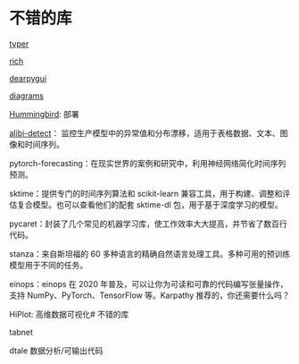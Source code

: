 # 不错的库
[typer](typer_demo.py)

[rich](rich_demo.py)

[dearpygui](https://github.com/hoffstadt/DearPyGui)

[diagrams](https://diagrams.mingrammer.com/docs/guides/cluster)

[Hummingbird](https://github.com/microsoft/hummingbird): 部署


[alibi-detect](https://github.com/SeldonIO/alibi-detect)：
监控生产模型中的异常值和分布漂移，适用于表格数据、文本、图像和时间序列。

pytorch-forecasting：在现实世界的案例和研究中，利用神经网络简化时间序列预测。

sktime：提供专门的时间序列算法和 scikit-learn 兼容工具，用于构建、调整和评估复合模型。也可以查看他们的配套 sktime-dl 包，用于基于深度学习的模型。

pycaret：封装了几个常见的机器学习库，使工作效率大大提高，并节省了数百行代码。

stanza：来自斯坦福的 60 多种语言的精确自然语言处理工具。多种可用的预训练模型用于不同的任务。

einops：einops 在 2020 年普及，可以让你为可读和可靠的代码编写张量操作，支持 NumPy、PyTorch、TensorFlow 等。Karpathy 推荐的，你还需要什么吗？

HiPlot: 高维数据可视化# 不错的库

tabnet

dtale 数据分析/可输出代码


















